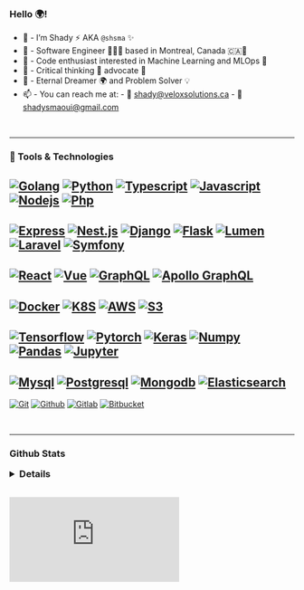 <h3> Hello 🌍! </h3>

- 👋 - I’m Shady ⚡️ AKA `@shsma` ✨
- 🍁 - Software Engineer 👨🏻‍💻  based in Montreal, Canada 🇨🇦🍁
- 👾 - Code enthusiast interested in Machine Learning and MLOps 🤖
- 🤔 - Critical thinking 🌱 advocate 📢
- 💭 - Eternal Dreamer 🌍  and Problem Solver 💡
- 📫 - You can reach me at: - 📧 shady@veloxsolutions.ca -  📧  shadysmaoui@gmail.com

<br>
<hr>

### 🔧 Tools & Technologies

[![Golang](https://img.shields.io/badge/Golang%20-%23007ACC?&style=flat&logo=go&logoColor=white)](https://go.dev/)
[![Python](https://img.shields.io/badge/Python%20-%2314354C?&style=flat&logo=python&logoColor=%23F7DF1A)](https://www.python.org/)
[![Typescript](https://img.shields.io/badge/Typescript%20-%23007ACC?&style=flat&logo=typescript&logoColor=white)](https://www.typescriptlang.org/)
[![Javascript](https://img.shields.io/badge/Javascript%20-%23323330?&style=flat&logo=javascript&logoColor=%23F7DF1E)](https://www.javascript.com/)
[![Nodejs](https://img.shields.io/badge/Node.js-green?&style=flat&logo=node.js&logoColor=white)](https://nodejs.org/)
[![Php](https://img.shields.io/badge/PHP%20-%23007BCA?&style=flat&logo=php&logoColor=white)](https://www.php.net/)
---
[![Express](https://img.shields.io/badge/express-green?&style=flat&logo=express&logoColor=white)](https://expressjs.com/)
[![Nest.js](https://img.shields.io/badge/nestjs-ff69b4?&style=flat&logo=nestjs&logoColor=white)](https://nestjs.com/)
[![Django](https://img.shields.io/badge/django%20-%23092E20?&style=flat&logo=django&logoColor=white)](https://www.djangoproject.com/)
[![Flask](https://img.shields.io/badge/flask%20-%2314354C?&style=flat&logo=flask&logoColor=white)](https://flask.palletsprojects.com/)
[![Lumen](https://img.shields.io/badge/lumen-yellow?&style=flat&logo=lumen&logoColor=white)](https://lumen.laravel.com/)
[![Laravel](https://img.shields.io/badge/laravel-35495E?&style=flat&logo=laravel&ogoColor=white)](https://www.laravel.com/)
[![Symfony](https://img.shields.io/badge/symfony-black?&style=flat&logo=symfony&logoColor=white)](https://symfony.com/)
---
[![React](https://img.shields.io/badge/react%20-%2320232a?&style=flat&logo=react&logoColor=%2361DAFB)](https://reactjs.org/)
[![Vue](https://img.shields.io/badge/vue-35495E?&style=flat&logo=vue.js&logoColor=%4FC08D)](https://vuejs.org/)
[![GraphQL](https://img.shields.io/badge/graphql-E10098?&style=flat&logo=graphql&logoColor=white)](https://graphql.org/)
[![Apollo GraphQL](https://img.shields.io/badge/apollo%20graphql-6610f2?&style=flat&logo=apollo%20graphql&logoColor=white)](https://www.apollographql.com/)
---
[![Docker](https://img.shields.io/badge/docker%20-%230db7ed?&style=flat&logo=docker&logoColor=white)](https://www.docker.com/)
[![K8S](https://img.shields.io/badge/kubernetes%20-blue?&style=flat&logo=kubernetes&logoColor=white)](https://kubernetes.io/)
[![AWS](https://img.shields.io/badge/AWS%20-%23FF9900?&style=flat&logo=amazon-aws&logoColor=white)](https://aws.amazon.com/)
[![S3](https://img.shields.io/badge/S3-orange?&style=flat&logo=amazon-s3&logoColor=white)](https://aws.amazon.com/)
---
[![Tensorflow](https://img.shields.io/badge/tensorflow%20-orange?&style=flat&logo=tensorflow&logoColor=white)](https://www.tensorflow.org/)
[![Pytorch](https://img.shields.io/badge/pytorch-blueviolet?&style=flat&logo=pytorch&logoColor=white)](https://pytorch.org/)
[![Keras](https://img.shields.io/badge/keras-red?&style=flat&logo=keras&logoColor=white)](https://keras.io/)
[![Numpy](https://img.shields.io/badge/numpy-white?&style=flat&logo=numpy&logoColor=darkblue)](https://numpy.org/)
[![Pandas](https://img.shields.io/badge/pandas-lightgrey?&style=flat&logo=pandas&logoColor=pink)](https://pandas.pydata.org/)
[![Jupyter](https://img.shields.io/badge/Jupyter-white?&style=flat&logo=jupyter&logoColor=orange)](https://jupyter.org/)
---
[![Mysql](https://img.shields.io/badge/mysql-grey?&style=flat&logo=mysql&logoColor=white)](https://www.mysql.com/)
[![Postgresql](https://img.shields.io/badge/postgresql-lightgrey?&style=flat&logo=postgresql&logoColor=blue)](https://www.postgresql.org/)
[![Mongodb](https://img.shields.io/badge/mongodb-yellowgreen?&style=flat&logo=mongodb&logoColor=white)](https://www.mongodb.com/)
[![Elasticsearch](https://img.shields.io/badge/elasticsearch-lightblue?&style=flat&logo=elasticsearch&logoColor=white)](https://www.elastic.co/)
---
[![Git](https://img.shields.io/badge/git%20-%23F05033?&style=flat&logo=git&logoColor=white)](https://git-scm.com/)
[![Github](https://img.shields.io/badge/github-grey?&style=flat&logo=github&logoColor=white)](https://github.com)
[![Gitlab](https://img.shields.io/badge/gitlab-blueviolet?&style=flat&logo=gitlab&logoColor=orange)](https://about.gitlab.com/)
[![Bitbucket](https://img.shields.io/badge/bitbucket-blue?&style=flat&logo=bitbucket&logoColor=white)](https://bitbucket.org/)



<br>
<hr>

### Github Stats  
<details>
  <summary style="font-size: 1.17em;">
    <strong>Details</strong>
  </summary>
  <img style="width:40%;" src="https://github-readme-stats.vercel.app/api?username=shsma&show_icons=true&theme=vue&count_private=true"/>
  <img style="width:50%;" src="https://github-readme-stats.vercel.app/api/top-langs/?username=shsma&theme=vue&langs_count=10&hide=html,php,blade,dockerfile&layout=compact&exclude_repo=delvelabs,shopyshop-workspace,ml-bg-seldon,ml-seldon,ml-cortex,shopyshop-django,dockerize-flask,python-courses"/>
</details>

<br>

[![Shady Smaoui is a Digital Consultant & Software Engineer.](https://www.thegearpage.net/board/index.php?media/batsignal.60474/full)](https://shadysmaoui.ca)

<!---
shsma/shsma is a ✨ special ✨ repository because its `README.md` (this file) appears on your GitHub profile.
You can click the Preview link to take a look at your changes.
--->
